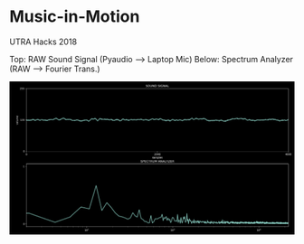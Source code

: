 # Music-in-Motion
UTRA Hacks 2018 

Top: RAW Sound Signal (Pyaudio --> Laptop Mic)
Below: Spectrum Analyzer (RAW --> Fourier Trans.)

![Audio Signal -> Fourier Transform -> Spectrum](spec3.png)